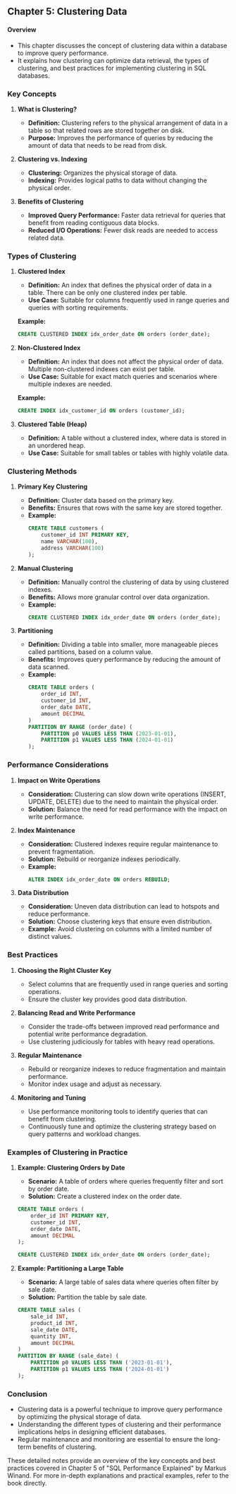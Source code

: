 ## Chapter 5: Clustering Data

#### Overview
- This chapter discusses the concept of clustering data within a database to improve query performance.
- It explains how clustering can optimize data retrieval, the types of clustering, and best practices for implementing clustering in SQL databases.

### Key Concepts

1. **What is Clustering?**
   - **Definition:** Clustering refers to the physical arrangement of data in a table so that related rows are stored together on disk.
   - **Purpose:** Improves the performance of queries by reducing the amount of data that needs to be read from disk.

2. **Clustering vs. Indexing**
   - **Clustering:** Organizes the physical storage of data.
   - **Indexing:** Provides logical paths to data without changing the physical order.

3. **Benefits of Clustering**
   - **Improved Query Performance:** Faster data retrieval for queries that benefit from reading contiguous data blocks.
   - **Reduced I/O Operations:** Fewer disk reads are needed to access related data.

### Types of Clustering

1. **Clustered Index**
   - **Definition:** An index that defines the physical order of data in a table. There can be only one clustered index per table.
   - **Use Case:** Suitable for columns frequently used in range queries and queries with sorting requirements.

   **Example:**
   ```sql
   CREATE CLUSTERED INDEX idx_order_date ON orders (order_date);
   ```

2. **Non-Clustered Index**
   - **Definition:** An index that does not affect the physical order of data. Multiple non-clustered indexes can exist per table.
   - **Use Case:** Suitable for exact match queries and scenarios where multiple indexes are needed.

   **Example:**
   ```sql
   CREATE INDEX idx_customer_id ON orders (customer_id);
   ```

3. **Clustered Table (Heap)**
   - **Definition:** A table without a clustered index, where data is stored in an unordered heap.
   - **Use Case:** Suitable for small tables or tables with highly volatile data.

### Clustering Methods

1. **Primary Key Clustering**
   - **Definition:** Cluster data based on the primary key.
   - **Benefits:** Ensures that rows with the same key are stored together.
   - **Example:**
     ```sql
     CREATE TABLE customers (
         customer_id INT PRIMARY KEY,
         name VARCHAR(100),
         address VARCHAR(100)
     );
     ```

2. **Manual Clustering**
   - **Definition:** Manually control the clustering of data by using clustered indexes.
   - **Benefits:** Allows more granular control over data organization.
   - **Example:**
     ```sql
     CREATE CLUSTERED INDEX idx_order_date ON orders (order_date);
     ```

3. **Partitioning**
   - **Definition:** Dividing a table into smaller, more manageable pieces called partitions, based on a column value.
   - **Benefits:** Improves query performance by reducing the amount of data scanned.
   - **Example:**
     ```sql
     CREATE TABLE orders (
         order_id INT,
         customer_id INT,
         order_date DATE,
         amount DECIMAL
     )
     PARTITION BY RANGE (order_date) (
         PARTITION p0 VALUES LESS THAN (2023-01-01),
         PARTITION p1 VALUES LESS THAN (2024-01-01)
     );
     ```

### Performance Considerations

1. **Impact on Write Operations**
   - **Consideration:** Clustering can slow down write operations (INSERT, UPDATE, DELETE) due to the need to maintain the physical order.
   - **Solution:** Balance the need for read performance with the impact on write performance.

2. **Index Maintenance**
   - **Consideration:** Clustered indexes require regular maintenance to prevent fragmentation.
   - **Solution:** Rebuild or reorganize indexes periodically.
   - **Example:**
     ```sql
     ALTER INDEX idx_order_date ON orders REBUILD;
     ```

3. **Data Distribution**
   - **Consideration:** Uneven data distribution can lead to hotspots and reduce performance.
   - **Solution:** Choose clustering keys that ensure even distribution.
   - **Example:** Avoid clustering on columns with a limited number of distinct values.

### Best Practices

1. **Choosing the Right Cluster Key**
   - Select columns that are frequently used in range queries and sorting operations.
   - Ensure the cluster key provides good data distribution.

2. **Balancing Read and Write Performance**
   - Consider the trade-offs between improved read performance and potential write performance degradation.
   - Use clustering judiciously for tables with heavy read operations.

3. **Regular Maintenance**
   - Rebuild or reorganize indexes to reduce fragmentation and maintain performance.
   - Monitor index usage and adjust as necessary.

4. **Monitoring and Tuning**
   - Use performance monitoring tools to identify queries that can benefit from clustering.
   - Continuously tune and optimize the clustering strategy based on query patterns and workload changes.

### Examples of Clustering in Practice

1. **Example: Clustering Orders by Date**
   - **Scenario:** A table of orders where queries frequently filter and sort by order date.
   - **Solution:** Create a clustered index on the order date.
   ```sql
   CREATE TABLE orders (
       order_id INT PRIMARY KEY,
       customer_id INT,
       order_date DATE,
       amount DECIMAL
   );

   CREATE CLUSTERED INDEX idx_order_date ON orders (order_date);
   ```

2. **Example: Partitioning a Large Table**
   - **Scenario:** A large table of sales data where queries often filter by sale date.
   - **Solution:** Partition the table by sale date.
   ```sql
   CREATE TABLE sales (
       sale_id INT,
       product_id INT,
       sale_date DATE,
       quantity INT,
       amount DECIMAL
   )
   PARTITION BY RANGE (sale_date) (
       PARTITION p0 VALUES LESS THAN ('2023-01-01'),
       PARTITION p1 VALUES LESS THAN ('2024-01-01')
   );
   ```

### Conclusion
- Clustering data is a powerful technique to improve query performance by optimizing the physical storage of data.
- Understanding the different types of clustering and their performance implications helps in designing efficient databases.
- Regular maintenance and monitoring are essential to ensure the long-term benefits of clustering.

These detailed notes provide an overview of the key concepts and best practices covered in Chapter 5 of "SQL Performance Explained" by Markus Winand. For more in-depth explanations and practical examples, refer to the book directly.